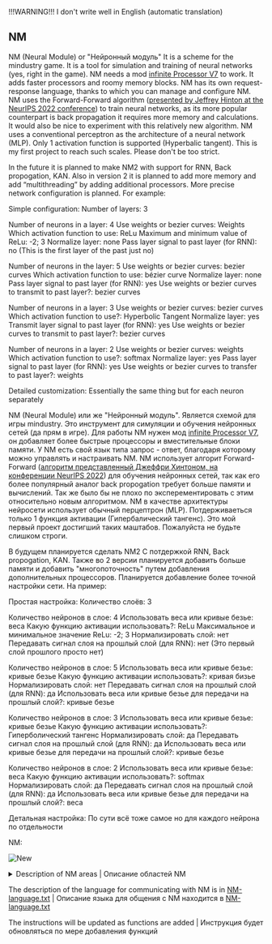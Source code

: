 !!!WARNING!!! 
I don't write well in English (automatic translation)


## NM

NM (Neural Module) or "Нейронный модуль"
It is a scheme for the mindustry game.
It is a tool for simulation and training of neural networks (yes, right in the game).
NM needs a mod [infinite Processor V7](https://github.com/freezemandu/infinite-processor) to work. 
It adds faster processors and roomy memory blocks.
NM has its own request-response language, thanks to which you can manage and configure NM.
NM uses the Forward-Forward algorithm ([presented by Jeffrey Hinton at the NeurIPS 2022 conference](https://arxiv.org/abs/2212.13345))
to train neural networks, as its more popular counterpart is back propagation
it requires more memory and calculations. It would also be nice to experiment with this relatively new algorithm.
NM uses a conventional perceptron as the architecture of a neural network (MLP). 
Only 1 activation function is supported (Hyperbalic tangent).
This is my first project to reach such scales. Please don't be too strict.

In the future it is planned to make NM2 with support for RNN, Back propogation, KAN. 
Also in version 2 it is planned to add more memory and add “multithreading” by adding additional processors. 
More precise network configuration is planned. 
For example:

Simple configuration:
Number of layers: 3

Number of neurons in a layer: 4
Use weights or bezier curves: Weights
Which activation function to use: ReLu
Maximum and minimum value of ReLu: -2; 3
Normalize layer: none
Pass layer signal to past layer (for RNN): no (This is the first layer of the past just no)

Number of neurons in the layer: 5
Use weights or bezier curves: bezier curves
Which activation function to use: bézier curve
Normalize layer: none
Pass layer signal to past layer (for RNN): yes
Use weights or bezier curves to transmit to past layer?: bezier curves

Number of neurons in a layer: 3
Use weights or bezier curves: bezier curves
Which activation function to use?: Hyperbolic Tangent
Normalize layer: yes
Transmit layer signal to past layer (for RNN): yes
Use weights or bezier curves to transmit to past layer?: bezier curves

Number of neurons in a layer: 2
Use weights or bezier curves: weights
Which activation function to use?: softmax
Normalize layer: yes
Pass layer signal to past layer (for RNN): yes
Use weights or bezier curves to transfer to past layer?: weights

Detailed customization:
Essentially the same thing but for each neuron separately


NM (Neural Module) или же "Нейронный модуль".
Является схемой для игры mindustry.
Это инструмент для симуляции и обучения нейронных сетей (да прям в игре).
Для работы NM нужен мод [infinite Processor V7](https://github.com/freezemandu/infinite-processor), 
он добавляет более быстрые процессоры и вместительные блоки памяти.
У NM есть свой язык типа запрос - ответ, благодаря которому можно управлять и настраивать NM.
NM использует алгорит Forward-Forward ([алгоритм представленный Джеффри Хинтоном, на конференции NeurIPS 2022](https://arxiv.org/abs/2212.13345))
для обучения нейронных сетей, так как его более популярный аналог back propogation
требует больше памяти и вычислений. 
Так же было бы не плохо по эксперементировать с этим относительно новым алгоритмом.
NM в качестве архитектуры нейросети использует обычный перцептрон (MLP). 
Потдерживаеться только 1 функция активации (Гипербалический тангенс).
Это мой первый проект достигший таких маштабов. Пожалуйста не будьте слишком строги.

В будущем планируется сделать NM2 С потдержкой RNN, Back propogation, KAN. 
Также во 2 версии планируется добавить больше памяти и добавить "многопоточность" путем добавления дополнительных процессоров. 
Планируется добавление более точной настройки сети. 
На пример:

Простая настройка:
Количество слоёв: 3

Количество нейронов в слое: 4
Использовать веса или кривые безье: веса
Какую функцию активации использовать?: ReLu
Максимальное и минимальное значение ReLu: -2; 3
Нормализировать слой: нет
Передавать сигнал слоя на прошлый слой (для RNN): нет (Это первый слой прошлого просто нет)

Количество нейронов в слое: 5
Использовать веса или кривые безье: кривые безье
Какую функцию активации использовать?: кривая бизье
Нормализировать слой: нет
Передавать сигнал слоя на прошлый слой (для RNN): да
Использовать веса или кривые безье для передачи на прошлый слой?: кривые безье

Количество нейронов в слое: 3
Использовать веса или кривые безье: кривые безье
Какую функцию активации использовать?: Гиперболический тангенс
Нормализировать слой: да
Передавать сигнал слоя на прошлый слой (для RNN): да
Использовать веса или кривые безье для передачи на прошлый слой?: кривые безье

Количество нейронов в слое: 2
Использовать веса или кривые безье: веса
Какую функцию активации использовать?: softmax
Нормализировать слой: да
Передавать сигнал слоя на прошлый слой (для RNN): да
Использовать веса или кривые безье для передачи на прошлый слой?: веса

Детальная настройка:
По сути всё тоже самое но для каждого нейрона по отдельности

NM:


![New](https://github.com/Zeleniykustik/NM/assets/126210243/1ff7ce06-c08f-4f2e-b321-7885306150fb)


<details>

<summary>Description of NM areas | Описание областей NM</summary>

| | EN | RU |
| --- | --- | --- |
| I | The memory block into which the request is entered | Блок памяти в который вводится запрос |
| O | A block of memory from which a massive response is usually output | Блок памяти из которого обычно выводится массивный ответ |
| NN | The array in which the neural network is stored | Массив в котором хранится нейронная сеть |
| DS | The array in which the Dataset is stored | Массив в котором хранится Датасет |
| NSc | This is a block for communicating with NS | Это блок для общения с NS |
| MLc | This is a block for communicating with ML | Это блок для общения с ML |
| NSr | This is NS RAM for neural network simulation | Это оперативная память NS для симуляции нейронных сетей |
| MLCB | This is the clipboard and RAM ML | Это буфер обмена и оперативная память ML |
| | | |
| T | The processor is a terminal that verifies the correctness of the request and automates the input of some variables for training | Процессор терминал, проверяющий правильность запроса и автоматизирующий ввод некоторых переменных для обучения |
| ML | The processor responsible for machine learning and working with data | Процессор отвечающий за машинное обучение и работу с данными |
| NS | The processor responsible for the simulation of neural networks  | Процессор отвечающий за симуляцию нейронных сетей |
</details>




The description of the language for communicating with NM is in [NM-language.txt](https://github.com/Zeleniykustik/NM/blob/main/NM-language.txt) |
Описание языка для общения с NM находится в [NM-language.txt](https://github.com/Zeleniykustik/NM/blob/main/NM-language.txt)

The instructions will be updated as functions are added |
Инструкция будет обновляться по мере добавления функций
